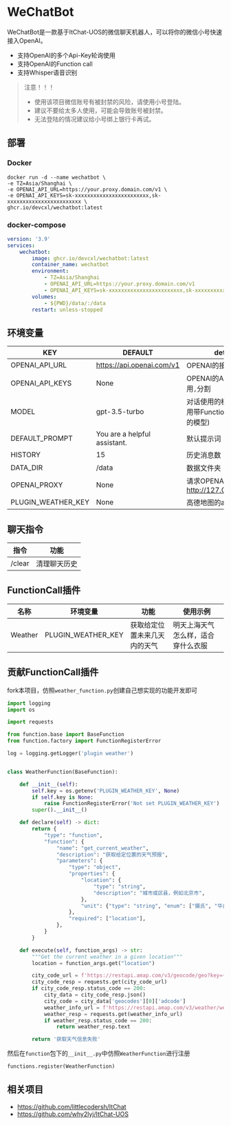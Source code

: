 # WeChatBot

WeChatBot是一款基于ItChat-UOS的微信聊天机器人，可以将你的微信小号快速接入OpenAI。

* 支持OpenAI的多个Api-Key轮询使用
* 支持OpenAI的Function call
* 支持Whisper语音识别

> 注意！！！
> - 使用该项目微信账号有被封禁的风险，请使用小号登陆。
> - 建议不要给太多人使用，可能会导致账号被封禁。
> - 无法登陆的情况建议给小号绑上银行卡再试。

## 部署

### Docker
```shell
docker run -d --name wechatbot \
-e TZ=Asia/Shanghai \
-e OPENAI_API_URL=https://your.proxy.domain.com/v1 \
-e OPENAI_API_KEYS=sk-xxxxxxxxxxxxxxxxxxxxxxxx,sk-xxxxxxxxxxxxxxxxxxxxxxxx \
ghcr.io/devcxl/wechatbot:latest
```

### docker-compose

```yaml
version: '3.9'
services:
    wechatbot:
        image: ghcr.io/devcxl/wechatbot:latest
        container_name: wechatbot
        environment:
            - TZ=Asia/Shanghai
            - OPENAI_API_URL=https://your.proxy.domain.com/v1
            - OPENAI_API_KEYS=sk-xxxxxxxxxxxxxxxxxxxxxxxx,sk-xxxxxxxxxxxxxxxxxxxxxxxx
        volumes:
            - ${PWD}/data/:/data
        restart: unless-stopped
```


## 环境变量

| KEY                | DEFAULT                      | detail                                 |
|--------------------|------------------------------|----------------------------------------|
| OPENAI_API_URL     | https://api.openai.com/v1    | OPENAI的接口                              |
| OPENAI_API_KEYS    | None                         | OPENAI的ApiKey,使用`,`分割                  |
| MODEL              | gpt-3.5-turbo                | 对话使用的模型(建议使用带Function Call功能的模型)       |
| DEFAULT_PROMPT     | You are a helpful assistant. | 默认提示词                                  |
| HISTORY            | 15                           | 历史消息数                                  |
| DATA_DIR           | /data                        | 数据文件夹                                  |
| OPENAI_PROXY       | None                         | 请求OPENAI的代理(eg: http://127.0.0.1:8889) |
| PLUGIN_WEATHER_KEY | None                         | 高德地图的apikey                            |


## 聊天指令

| 指令     | 功能     |
|--------|--------|
| /clear | 清理聊天历史 |

## FunctionCall插件

| 名称      | 环境变量               | 功能             | 使用示例              |
|---------|--------------------|----------------|-------------------|
| Weather | PLUGIN_WEATHER_KEY | 获取给定位置未来几天内的天气 | 明天上海天气怎么样，适合穿什么衣服 |

## 贡献FunctionCall插件

fork本项目，仿照`weather_function.py`创建自己想实现的功能开发即可

````python
import logging
import os

import requests

from function.base import BaseFunction
from function.factory import FunctionRegisterError

log = logging.getLogger('plugin weather')


class WeatherFunction(BaseFunction):

    def __init__(self):
        self.key = os.getenv('PLUGIN_WEATHER_KEY', None)
        if self.key is None:
            raise FunctionRegisterError('Not set PLUGIN_WEATHER_KEY')
        super().__init__()

    def declare(self) -> dict:
        return {
            "type": "function",
            "function": {
                "name": "get_current_weather",
                "description": "获取给定位置的天气预报",
                "parameters": {
                    "type": "object",
                    "properties": {
                        "location": {
                            "type": "string",
                            "description": "城市或区县，例如北京市",
                        },
                        "unit": {"type": "string", "enum": ["摄氏", "华氏"]},
                    },
                    "required": ["location"],
                },
            }
        }

    def execute(self, function_args) -> str:
        """Get the current weather in a given location"""
        location = function_args.get("location")

        city_code_url = f'https://restapi.amap.com/v3/geocode/geo?key={self.key}&address={location}'
        city_code_resp = requests.get(city_code_url)
        if city_code_resp.status_code == 200:
            city_data = city_code_resp.json()
            city_code = city_data['geocodes'][0]['adcode']
            weather_info_url = f'https://restapi.amap.com/v3/weather/weatherInfo?key={self.key}&city={city_code}&extensions=all'
            weather_resp = requests.get(weather_info_url)
            if weather_resp.status_code == 200:
                return weather_resp.text

        return '获取天气信息失败'

````

然后在`function`包下的`__init__.py`中仿照`WeatherFunction`进行注册

```python
functions.register(WeatherFunction)
```




## 相关项目

- https://github.com/littlecodersh/ItChat
- https://github.com/why2lyj/ItChat-UOS